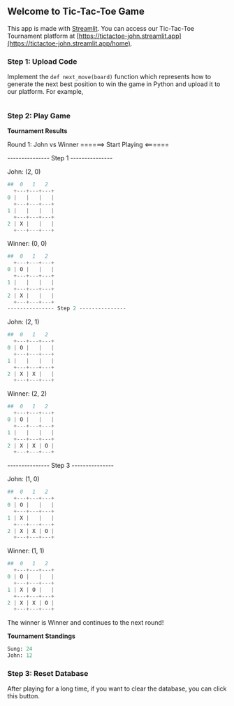 ## Welcome to Tic-Tac-Toe Game
This app is made with [Streamlit](https://streamlit.io/). 
You can access our Tic-Tac-Toe Tournament platform at [https://tictactoe-john.streamlit.app](https://tictactoe-john.streamlit.app/home).

### Step 1: Upload Code

Implement the `def next_move(board)` function which represents how to generate the next best position to win the game in Python and upload it to our platform. For example,
```python

```
### Step 2: Play Game

**Tournament Results** 

Round 1: John vs Winner
======> Start Playing <======

--------------- Step 1 ---------------

John: (2, 0)
```python
##  0   1   2
  +---+---+---+
0 |   |   |   |
  +---+---+---+
1 |   |   |   |
  +---+---+---+
2 | X |   |   |
  +---+---+---+
```

Winner: (0, 0)
```python
##  0   1   2
  +---+---+---+
0 | O |   |   |
  +---+---+---+
1 |   |   |   |
  +---+---+---+
2 | X |   |   |
  +---+---+---+
--------------- Step 2 ---------------
```

John: (2, 1)
```python
##  0   1   2
  +---+---+---+
0 | O |   |   |
  +---+---+---+
1 |   |   |   |
  +---+---+---+
2 | X | X |   |
  +---+---+---+
```

Winner: (2, 2)
```python
##  0   1   2
  +---+---+---+
0 | O |   |   |
  +---+---+---+
1 |   |   |   |
  +---+---+---+
2 | X | X | O |
  +---+---+---+
```
--------------- Step 3 ---------------

John: (1, 0)
```python
##  0   1   2
  +---+---+---+
0 | O |   |   |
  +---+---+---+
1 | X |   |   |
  +---+---+---+
2 | X | X | O |
  +---+---+---+
```

Winner: (1, 1)
```python
##  0   1   2
  +---+---+---+
0 | O |   |   |
  +---+---+---+
1 | X | O |   |
  +---+---+---+
2 | X | X | O |
  +---+---+---+
```
The winner is Winner and continues to the next round!

**Tournament Standings** 
```python
Sung: 24
John: 12
```

### Step 3: Reset Database
After playing for a long time, if you want to clear the database, you can click this button.

